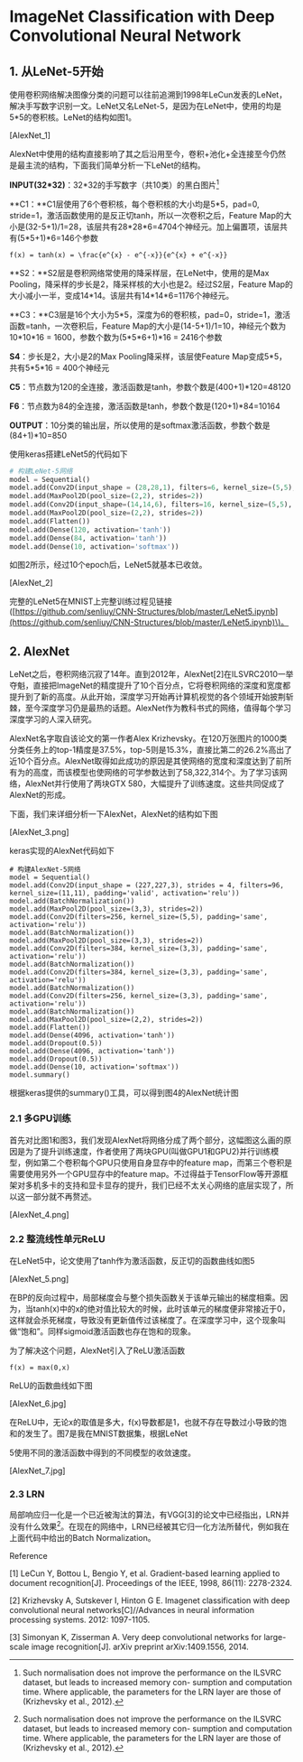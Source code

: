# ImageNet Classification with Deep Convolutional Neural Network

## 1. 从LeNet-5开始

使用卷积网络解决图像分类的问题可以往前追溯到1998年LeCun发表的LeNet，解决手写数字识别一文。LeNet又名LeNet-5，是因为在LeNet中，使用的均是5\*5的卷积核。LeNet的结构如图1。

\[AlexNet\_1\]

AlexNet中使用的结构直接影响了其之后沿用至今，卷积+池化+全连接至今仍然是最主流的结构，下面我们简单分析一下LeNet的结构。

**INPUT\(32\*32\)**：32\*32的手写数字（共10类）的黑白图片[^1]

**C1：**C1层使用了6个卷积核，每个卷积核的大小均是5\*5，pad=0, stride=1，激活函数使用的是反正切tanh，所以一次卷积之后，Feature Map的大小是\(32-5+1\)/1=28，该层共有28\*28\*6=4704个神经元。加上偏置项，该层共有\(5\*5+1\)\*6=146个参数

```
f(x) = tanh(x) = \frac{e^{x} - e^{-x}}{e^{x} + e^{-x}}
```

**S2：**S2层是卷积网络常使用的降采样层，在LeNet中，使用的是Max Pooling，降采样的步长是2，降采样核的大小也是2。经过S2层，Feature Map的大小减小一半，变成14\*14。该层共有14\*14\*6=1176个神经元。

**C3：**C3层是16个大小为5\*5，深度为6的卷积核，pad=0，stride=1，激活函数=tanh，一次卷积后，Feature Map的大小是\(14-5+1\)/1=10，神经元个数为10\*10\*16 = 1600，参数个数为\(5\*5\*6+1\)\*16 = 2416个参数

**S4**：步长是2，大小是2的Max Pooling降采样，该层使Feature Map变成5\*5，共有5\*5\*16 = 400个神经元

**C5**：节点数为120的全连接，激活函数是tanh，参数个数是\(400+1\)\*120=48120

**F6**：节点数为84的全连接，激活函数是tanh，参数个数是\(120+1\)\*84=10164

**OUTPUT**：10分类的输出层，所以使用的是softmax激活函数，参数个数是\(84+1\)\*10=850

使用keras搭建LeNet5的代码如下

```py
# 构建LeNet-5网络
model = Sequential()
model.add(Conv2D(input_shape = (28,28,1), filters=6, kernel_size=(5,5), padding='valid', activation='tanh'))
model.add(MaxPool2D(pool_size=(2,2), strides=2))
model.add(Conv2D(input_shape=(14,14,6), filters=16, kernel_size=(5,5), padding='valid', activation='tanh'))
model.add(MaxPool2D(pool_size=(2,2), strides=2))
model.add(Flatten())
model.add(Dense(120, activation='tanh'))
model.add(Dense(84, activation='tanh'))
model.add(Dense(10, activation='softmax'))
```

如图2所示，经过10个epoch后，LeNet5就基本已收敛。

\[AlexNet\_2\]

完整的LeNet5在MNIST上完整训练过程见链接\([https://github.com/senliuy/CNN-Structures/blob/master/LeNet5.ipynb](https://github.com/senliuy/CNN-Structures/blob/master/LeNet5.ipynb)\)。

## 2. AlexNet

LeNet之后，卷积网络沉寂了14年。直到2012年，AlexNet\[2\]在ILSVRC2010一举夺魁，直接把ImageNet的精度提升了10个百分点，它将卷积网络的深度和宽度都提升到了新的高度。从此开始，深度学习开始再计算机视觉的各个领域开始披荆斩棘，至今深度学习仍是最热的话题。AlexNet作为教科书式的网络，值得每个学习深度学习的人深入研究。

AlexNet名字取自该论文的第一作者Alex Krizhevsky。在120万张图片的1000类分类任务上的top-1精度是37.5%，top-5则是15.3%，直接比第二的26.2%高出了近10个百分点。AlexNet取得如此成功的原因是其使网络的宽度和深度达到了前所有为的高度，而该模型也使网络的可学参数达到了58,322,314个。为了学习该网络，AlexNet并行使用了两块GTX 580，大幅提升了训练速度。这些共同促成了AlexNet的形成。

下面，我们来详细分析一下AlexNet，AlexNet的结构如下图

\[AlexNet\_3.png\]

keras实现的AlexNet代码如下

```
# 构建AlexNet-5网络
model = Sequential()
model.add(Conv2D(input_shape = (227,227,3), strides = 4, filters=96, kernel_size=(11,11), padding='valid', activation='relu'))
model.add(BatchNormalization())
model.add(MaxPool2D(pool_size=(3,3), strides=2))
model.add(Conv2D(filters=256, kernel_size=(5,5), padding='same', activation='relu'))
model.add(BatchNormalization())
model.add(MaxPool2D(pool_size=(3,3), strides=2))
model.add(Conv2D(filters=384, kernel_size=(3,3), padding='same', activation='relu'))
model.add(BatchNormalization())
model.add(Conv2D(filters=384, kernel_size=(3,3), padding='same', activation='relu'))
model.add(BatchNormalization())
model.add(Conv2D(filters=256, kernel_size=(3,3), padding='same', activation='relu'))
model.add(BatchNormalization())
model.add(MaxPool2D(pool_size=(2,2), strides=2))
model.add(Flatten())
model.add(Dense(4096, activation='tanh'))
model.add(Dropout(0.5))
model.add(Dense(4096, activation='tanh'))
model.add(Dropout(0.5))
model.add(Dense(10, activation='softmax'))
model.summary()
```

根据keras提供的summary\(\)工具，可以得到图4的AlexNet统计图

### 2.1 多GPU训练

首先对比图1和图3，我们发现AlexNet将网络分成了两个部分，这幅图这么画的原因是为了提升训练速度，作者使用了两块GPU\(叫做GPU1和GPU2\)并行训练模型，例如第二个卷积每个GPU只使用自身显存中的feature map，而第三个卷积是需要使用另外一个GPU显存中的feature map。不过得益于TensorFlow等开源框架对多机多卡的支持和显卡显存的提升，我们已经不太关心网络的底层实现了，所以这一部分就不再赘述。

\[AlexNet\_4.png\]

### 2.2 整流线性单元ReLU

在LeNet5中，论文使用了tanh作为激活函数，反正切的函数曲线如图5

\[AlexNet\_5.png\]

在BP的反向过程中，局部梯度会与整个损失函数关于该单元输出的梯度相乘。因为，当tanh\(x\)中的x的绝对值比较大的时候，此时该单元的梯度便非常接近于0，这样就会杀死梯度，导致没有更新值传过该梯度了。在深度学习中，这个现象叫做“饱和”。同样sigmoid激活函数也存在饱和的现象。

为了解决这个问题，AlexNet引入了ReLU激活函数

```
f(x) = max(0,x)
```

ReLU的函数曲线如下图

\[AlexNet\_6.jpg\]

在ReLU中，无论x的取值是多大，f\(x\)导数都是1，也就不存在导数过小导致的饱和的发生了。图7是我在MNIST数据集，根据LeNet

5使用不同的激活函数中得到的不同模型的收敛速度。

\[AlexNet\_7.jpg\]

### 2.3 LRN

局部响应归一化是一个已近被淘汰的算法，有VGG\[3\]的论文中已经指出，LRN并没有什么效果[^1]。在现在的网络中，LRN已经被其它归一化方法所替代，例如我在上面代码中给出的Batch Normalization。

Reference

\[1\] LeCun Y, Bottou L, Bengio Y, et al. Gradient-based learning applied to document recognition\[J\]. Proceedings of the IEEE, 1998, 86\(11\): 2278-2324.

\[2\] Krizhevsky A, Sutskever I, Hinton G E. Imagenet classification with deep convolutional neural networks\[C\]//Advances in neural information processing systems. 2012: 1097-1105.

\[3\] Simonyan K, Zisserman A. Very deep convolutional networks for large-scale image recognition\[J\]. arXiv preprint arXiv:1409.1556, 2014.

[^1]: Such normalisation does not improve the performance on the ILSVRC dataset, but leads to increased memory con- sumption and computation time. Where applicable, the parameters for the LRN layer are those of \(Krizhevsky et al., 2012\).

